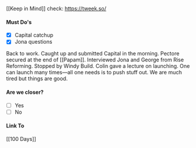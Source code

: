 [[Keep in Mind]]
check: https://tweek.so/
#### Must Do's
- [x] Capital catchup
- [x] Jona questions

Back to work. Caught up and submitted Capital in the morning. Pectore secured at the end of [[Papam]]. Interviewed Jona and George from Rise Reforming. Stopped by Windy Build. Colin gave a lecture on launching. One can launch many times—all one needs is to push stuff out. We are much tired but things are good.
#### Are we closer?
- [ ] Yes
- [ ] No
#### Link To
[[100 Days]]